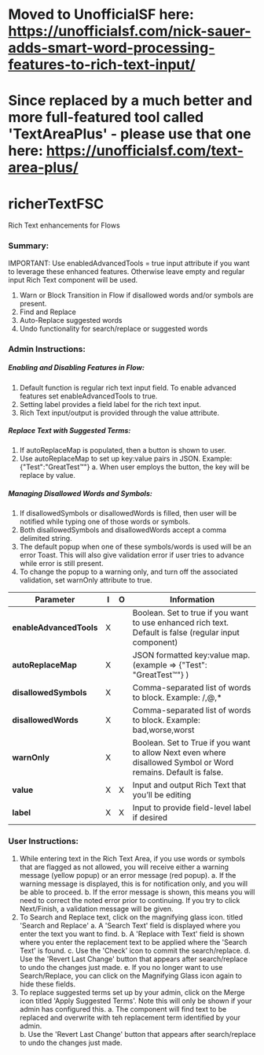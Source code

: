 # Moved to UnofficialSF here:  https://unofficialsf.com/nick-sauer-adds-smart-word-processing-features-to-rich-text-input/
# Since replaced by a much better and more full-featured tool called 'TextAreaPlus' - please use that one here:  https://unofficialsf.com/text-area-plus/

# richerTextFSC
Rich Text enhancements for Flows

### Summary:
IMPORTANT:  Use enabledAdvancedTools = true input attribute if you want to leverage these enhanced features.  Otherwise leave empty and regular input Rich Text component will be used.
1)	Warn or Block Transition in Flow if disallowed words and/or symbols are present.
2)	Find and Replace
3)	Auto-Replace suggested words
4)	Undo functionality for search/replace or suggested words

### Admin Instructions:
##### Enabling and Disabling Features in Flow:
1)  Default function is regular rich text input field.  To enable advanced features set enableAdvancedTools to true.
2)  Setting label provides a field label for the rich text input.
3)  Rich Text input/output is provided through the value attribute.
##### Replace Text with Suggested Terms:
1)  If autoReplaceMap is populated, then a button is shown to user.
2)  Use autoReplaceMap to set up key:value pairs in JSON.  Example: {"Test":"GreatTest™"}
     a.  When user employs the button, the key will be replace by value.
##### Managing Disallowed Words and Symbols:
1)  If disallowedSymbols or disallowedWords is filled, then user will be notified while typing one of those words or symbols.
2)  Both disallowedSymbols and disallowedWords accept a comma delimited string.
3)  The default popup when one of these symbols/words is used will be an error Toast.  This will also give validation error if user tries to advance while error is still present.
4)  To change the popup to a warning only, and turn off the associated validation, set warnOnly attribute to true.

|Parameter	               |I	 |O	     |Information 
|--------------------------|-----|-------|-------------------------------------------------------------------------------------------------------------------|
|**enableAdvancedTools**   |X    |       |Boolean.  Set to true if you want to use enhanced rich text.  Default is false (regular input component)           |
|**autoReplaceMap**	       |X	 |       |JSON formatted key:value map.  (example => {"Test": "GreatTest™"} )                                                |
|**disallowedSymbols**	   |X	 |       |Comma-separated list of words to block.  Example: /,@,*                                                            |
|**disallowedWords**	   |X    |	     |Comma-separated list of words to block.  Example: bad,worse,worst                                                  |
|**warnOnly**	           |X	 |	     |Boolean.  Set to True if you want to allow Next even where disallowed Symbol or Word remains.  Default is false.   |
|**value**	           	   |X	 |X	     |Input and output Rich Text that you’ll be editing                                                                  |
|**label**                 |X    |X      |Input to provide field-level label if desired                                                                      |


### User Instructions:
1)  While entering text in the Rich Text Area, if you use words or symbols that are flagged as not allowed, you will receive either a warning message (yellow popup) or an error message (red popup).
    a.  If the warning message is displayed, this is for notification only, and you will be able to proceed.
    b.  If the error message is shown, this means you will need to correct the noted error prior to continuing.  If you try to click Next/Finish, a validation message will be  given.
2)  To Search and Replace text, click on the magnifying glass icon. titled 'Search and Replace'
    a.  A 'Search Text' field is displayed where you enter the text you want to find.
    b.  A 'Replace with Text' field is shown where you enter the replacement text to be applied where the 'Search Text' is found.
    c.  Use the 'Check' icon to commit the search/replace.
    d.  Use the 'Revert Last Change' button that appears after search/replace to undo the changes just made.
    e.  If you no longer want to use Search/Replace, you can click on the Magnifying Glass icon again to hide these fields.
3)  To replace suggested terms set up by your admin, click on the Merge icon titled 'Apply Suggested Terms'.  Note this will only be shown if your admin has configured this.
    a.  The component will find text to be replaced and overwrite with teh replacement term identified by your admin.  
    b.  Use the 'Revert Last Change' button that appears after search/replace to undo the changes just made. 
